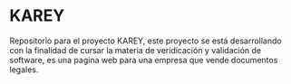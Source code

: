 # KAREY
Repositorio para el proyecto KAREY, este proyecto se está desarrollando con la finalidad de cursar la materia de veridicación y validación de software, es una pagina web para una empresa que vende documentos legales.
